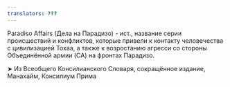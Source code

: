 ```yaml
---
translators: ???
---
```


Paradiso Affairs (Дела на Парадизо) - ист., название серии происшествий и конфликтов, которые привели к контакту человечества с цивилизацией Тохаа, а также к возростанию агресси со стороны Объединённой армии (CA) на фронтах Парадизо.

➤ Из Всеобщего Консилианского Словаря,
сокращённое издание, Манахайм, Консилиум Прима
